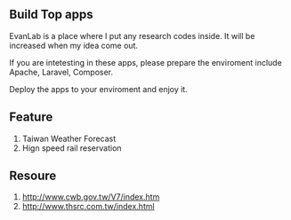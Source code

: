 ## Build Top apps


EvanLab is a place where I put any research codes inside. It will be increased when my idea come out. 

If you are intetesting in these apps, please prepare the enviroment include Apache, Laravel, Composer.

Deploy the apps to your enviroment and enjoy it.

## Feature

1. Taiwan Weather Forecast
2. Hign speed rail reservation

## Resoure

1. http://www.cwb.gov.tw/V7/index.htm
2. http://www.thsrc.com.tw/index.html
